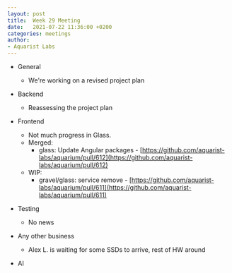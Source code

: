 ```yaml
---
layout: post
title:  Week 29 Meeting
date:   2021-07-22 11:36:00 +0200
categories: meetings
author:
- Aquarist Labs
---
```


* General
   * We're working on a revised project plan

* Backend
   * Reassessing the project plan

* Frontend
   * Not much progress in Glass.
   * Merged:
      * glass: Update Angular packages -
        [https://github.com/aquarist-labs/aquarium/pull/612](https://github.com/aquarist-labs/aquarium/pull/612)
   * WIP:
      * gravel/glass: service remove -
        [https://github.com/aquarist-labs/aquarium/pull/611](https://github.com/aquarist-labs/aquarium/pull/611)

* Testing
   * No news

* Any other business
   * Alex L. is waiting for some SSDs to arrive, rest of HW around

* AI
